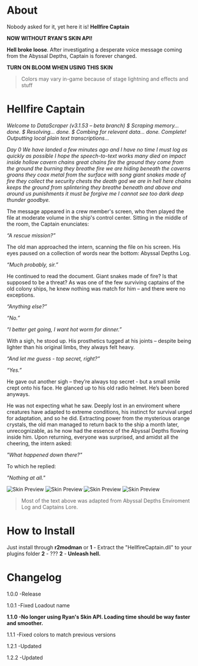 



# About
Nobody asked for it, yet here it is!
**Hellfire Captain**

**NOW WITHOUT RYAN'S SKIN API!**

**Hell broke loose**.
After investigating a desperate voice message coming from the Abyssal Depths, Captain is forever changed.



**TURN ON BLOOM WHEN USING THIS SKIN**

> Colors may vary in-game because of stage lightning and effects and stuff

# Hellfire Captain

*Welcome to DataScraper (v3.1.53 – beta branch)*
*$ Scraping memory... done.*
*$ Resolving... done.*
*$ Combing for relevant data... done.*
*Complete!*
*Outputting local plain text transcriptions...*

*Day 0 We have landed a few minutes ago and I have no time I must log as quickly as possible I hope the speech-to-text works many died on impact inside hollow cavern chains great chains fire the ground they come from the ground the burning they breathe fire we are hiding beneath the caverns groans they coax metal from the surface with song giant snakes made of fire they collect the security chests the death god we are in hell here chains keeps the ground from splintering they breathe beneath and above and around us punishments it must be forgive me I cannot see too dark deep thunder goodbye.*

The message appeared in a crew member's screen, who then played the file at moderate volume in the ship's control center.
Sitting in the middle of the room, the Captain enunciates:

*“A rescue mission?”*

The old man approached the intern, scanning the file on his screen. His eyes paused on a collection of words near the bottom: Abyssal Depths Log.

*“Much probably, sir.”*

He continued to read the document. Giant snakes made of fire? Is that supposed to be a threat? As was one of the few surviving captains of the old colony ships, he knew nothing was match for him – and there were no exceptions.

*“Anything else?”*

*“No.”*

*“I better get going, I want hot worm for dinner.”*

With a sigh, he stood up. His prosthetics tugged at his joints – despite being lighter than his original limbs, they always felt heavy.

*“And let me guess - top secret, right?”*

*“Yes.”*

He gave out another sigh – they’re always top secret - but a small smile crept onto his face. He glanced up to his old radio helmet. He’s been bored anyways.

He was not expecting what he saw. Deeply lost in an enviroment where creatures have adapted to extreme conditions, his instinct for survival urged for adaptation, and so he did. 
Extracting power from the mysterious orange crystals, the old man managed to return back to the ship a month later, unrecognizable, as he now had the essence of the Abyssal Depths flowing inside him.
Upon returning, everyone was surprised, and amidst all the cheering, the intern asked:

*"What happened down there?"*

To which he replied:

*"Nothing at all."*

![Skin Preview](https://cdn.discordapp.com/attachments/286166923165564938/749365005694271629/screen2.png)
![Skin Preview](https://cdn.discordapp.com/attachments/286166923165564938/749364998563692625/screen1.png)
![Skin Preview](https://cdn.discordapp.com/attachments/286166923165564938/749364986610057288/hellfire_captain.png)
![Skin Preview](https://cdn.discordapp.com/attachments/286166923165564938/749365000463843399/screen3.png)

> Most of the text above was adapted from Abyssal Depths Enviroment Log
> and Captains Lore.


# How to Install
Just install through **r2modman**
or
**1** - Extract the "HellfireCaptain.dll" to your plugins folder
**2** - ???
**2** - **Unleash hell.**

# Changelog
1.0.0 
-Release

1.0.1
-Fixed Loadout name

**1.1.0
-No longer using Ryan's Skin API. Loading time should be way faster and smoother.**

1.1.1
-Fixed colors to match previous versions

1.2.1
-Updated

1.2.2
-Updated
